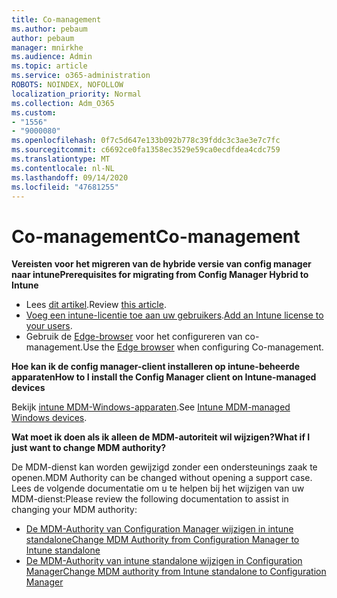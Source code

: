 ```yaml
---
title: Co-management
ms.author: pebaum
author: pebaum
manager: mnirkhe
ms.audience: Admin
ms.topic: article
ms.service: o365-administration
ROBOTS: NOINDEX, NOFOLLOW
localization_priority: Normal
ms.collection: Adm_O365
ms.custom:
- "1556"
- "9000080"
ms.openlocfilehash: 0f7c5d647e133b092b778c39fddc3c3ae3e7c7fc
ms.sourcegitcommit: c6692ce0fa1358ec3529e59ca0ecdfdea4cdc759
ms.translationtype: MT
ms.contentlocale: nl-NL
ms.lasthandoff: 09/14/2020
ms.locfileid: "47681255"
---
```

# <a name="co-management"></a><span data-ttu-id="dbfd1-102">Co-management</span><span class="sxs-lookup"><span data-stu-id="dbfd1-102">Co-management</span></span>

<span data-ttu-id="dbfd1-103">**Vereisten voor het migreren van de hybride versie van config manager naar intune**</span><span class="sxs-lookup"><span data-stu-id="dbfd1-103">**Prerequisites for migrating from Config Manager Hybrid to Intune**</span></span>

- <span data-ttu-id="dbfd1-104">Lees [dit artikel](https://docs.microsoft.com/configmgr/mdm/deploy-use/migrate-hybridmdm-to-intunesa).</span><span class="sxs-lookup"><span data-stu-id="dbfd1-104">Review [this article](https://docs.microsoft.com/configmgr/mdm/deploy-use/migrate-hybridmdm-to-intunesa).</span></span>
- <span data-ttu-id="dbfd1-105">[Voeg een intune-licentie toe aan uw gebruikers](https://docs.microsoft.com/intune/licenses-assign).</span><span class="sxs-lookup"><span data-stu-id="dbfd1-105">[Add an Intune license to your users](https://docs.microsoft.com/intune/licenses-assign).</span></span>
- <span data-ttu-id="dbfd1-106">Gebruik de [Edge-browser](https://www.microsoft.com/windows/microsoft-edge) voor het configureren van co-management.</span><span class="sxs-lookup"><span data-stu-id="dbfd1-106">Use the [Edge browser](https://www.microsoft.com/windows/microsoft-edge) when configuring Co-management.</span></span>

<span data-ttu-id="dbfd1-107">**Hoe kan ik de config manager-client installeren op intune-beheerde apparaten**</span><span class="sxs-lookup"><span data-stu-id="dbfd1-107">**How to I install the Config Manager client on Intune-managed devices**</span></span>

<span data-ttu-id="dbfd1-108">Bekijk [intune MDM-Windows-apparaten](https://docs.microsoft.com/configmgr/core/clients/deploy/deploy-clients-to-windows-computers#bkmk_mdm).</span><span class="sxs-lookup"><span data-stu-id="dbfd1-108">See [Intune MDM-managed Windows devices](https://docs.microsoft.com/configmgr/core/clients/deploy/deploy-clients-to-windows-computers#bkmk_mdm).</span></span>

<span data-ttu-id="dbfd1-109">**Wat moet ik doen als ik alleen de MDM-autoriteit wil wijzigen?**</span><span class="sxs-lookup"><span data-stu-id="dbfd1-109">**What if I just want to change MDM authority?**</span></span>

<span data-ttu-id="dbfd1-110">De MDM-dienst kan worden gewijzigd zonder een ondersteunings zaak te openen.</span><span class="sxs-lookup"><span data-stu-id="dbfd1-110">MDM Authority can be changed without opening a support case.</span></span> <span data-ttu-id="dbfd1-111">Lees de volgende documentatie om u te helpen bij het wijzigen van uw MDM-dienst:</span><span class="sxs-lookup"><span data-stu-id="dbfd1-111">Please review the following documentation to assist in changing your MDM authority:</span></span>

- [<span data-ttu-id="dbfd1-112">De MDM-Authority van Configuration Manager wijzigen in intune standalone</span><span class="sxs-lookup"><span data-stu-id="dbfd1-112">Change MDM Authority from Configuration Manager to Intune standalone</span></span>](https://docs.microsoft.com/configmgr/mdm/deploy-use/migrate-change-mdm-authority)
- [<span data-ttu-id="dbfd1-113">De MDM-Authority van intune standalone wijzigen in Configuration Manager</span><span class="sxs-lookup"><span data-stu-id="dbfd1-113">Change MDM authority from Intune standalone to Configuration Manager</span></span>](https://docs.microsoft.com/configmgr/mdm/deploy-use/change-mdm-authority)

